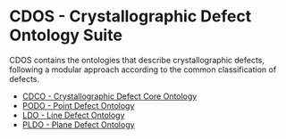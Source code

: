 # CDOS - Crystallographic Defect Ontology Suite

CDOS contains the ontologies that describe crystallographic defects, following a modular approach according to the common classification of defects.

 * [CDCO - Crystallographic Defect Core Ontology](https://github.com/OCDO/cdco)
 * [PODO - Point Defect Ontology](https://github.com/OCDO/podo)
 * [LDO - Line Defect Ontology](https://github.com/OCDO/ldo)
 * [PLDO - Plane Defect Ontology](https://github.com/OCDO/pldo)
